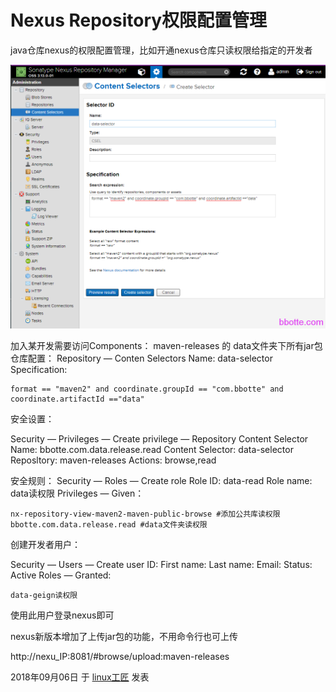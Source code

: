 # Nexus Repository权限配置管理

java仓库nexus的权限配置管理，比如开通nexus仓库只读权限给指定的开发者

![nexus-privileges](../images/2018/09/nexus-privileges.png)

加入某开发需要访问Components： maven-releases 的 data文件夹下所有jar包
仓库配置：
Repository — Conten Selectors
Name: data-selector
Specification:

```
format == "maven2" and coordinate.groupId == "com.bbotte" and coordinate.artifactId =="data"
```

安全设置：

Security — Privileges — Create privilege — Repository Content Selector
Name:  bbotte.com.data.release.read
Content Selector:  data-selector
Reposltory:  maven-releases
Actions:  browse,read

安全规则：
Security — Roles — Create role
Role ID: data-read
Role name: data读权限
Privileges — Given：

```
nx-repository-view-maven2-maven-public-browse #添加公共库读权限
bbotte.com.data.release.read #data文件夹读权限
```

创建开发者用户：

Security — Users — Create user
ID:
First name:
Last name:
Email:
Status: Active
Roles — Granted:

```
data-geign读权限
```

使用此用户登录nexus即可

nexus新版本增加了上传jar包的功能，不用命令行也可上传

http://nexu_IP:8081/#browse/upload:maven-releases

2018年09月06日 于 [linux工匠](http://www.bbotte.com/) 发表
